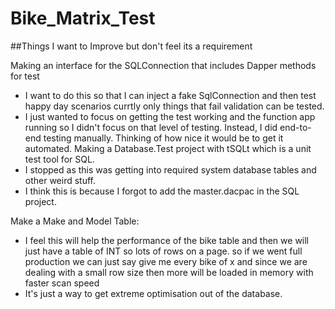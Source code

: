 # Bike_Matrix_Test

##Things I want to Improve but don't feel its a requirement

Making an interface for the SQLConnection that includes Dapper methods for test
 - I want to do this so that I can inject a fake SqlConnection and then test happy day scenarios currtly only things that fail validation can be tested.
 - I just wanted to focus on getting the test working and the function app running so I didn't focus on that level of testing. Instead, I did end-to-end testing manually. Thinking of how nice it would be to get it automated.
Making a Database.Test project with tSQLt which is a unit test tool for SQL.
 - I stopped as this was getting into required system database tables and other weird stuff.
 - I think this is because I forgot to add the master.dacpac in the SQL project.

Make a Make and Model Table:
 - I feel this will help the performance of the bike table and then we will just have a table of INT so lots of rows on a page. so if we went full production we can just say give me every bike of x and since we are dealing with a small row size then more will be loaded in memory with faster scan speed
 - It's just a way to get extreme optimisation out of the database.
